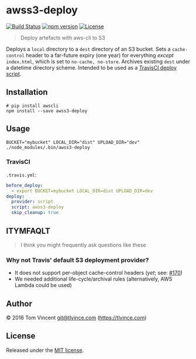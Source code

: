 # awss3-deploy

[![Build Status][travis-image]][travis-url]
[![npm version][npm-image]][npm-url]
[![License][license-image]][license-url]

[travis-url]: https://travis-ci.org/tlvince/awss3-deploy
[travis-image]: https://img.shields.io/travis/tlvince/awss3-deploy.svg
[npm-url]: https://www.npmjs.com/package/awss3-deploy
[npm-image]: https://img.shields.io/npm/v/awss3-deploy.svg
[license-url]: https://opensource.org/licenses/MIT
[license-image]: https://img.shields.io/npm/l/awss3-deploy.svg

> Deploy artefacts with aws-cli to S3

Deploys a `local` directory to a `dest` directory of an S3 bucket. Sets a `cache-control` header to a far-future expiry (one year) for everything *except* `index.html`, which is set to `no-cache, no-store`. Archives existing `dest` under a datetime directory scheme. Intended to be used as a [TravisCI deploy script][travis-dpl].

[travis-dpl]: https://docs.travis-ci.com/user/deployment/script

## Installation

```shell
# pip install awscli
npm install --save awss3-deploy
```

[awscli]: https://aws.amazon.com/cli/

## Usage

```shell
BUCKET="mybucket" LOCAL_DIR="dist" UPLOAD_DIR="dev" ./node_modules/.bin/awss3-deploy
```

### TravisCI

`.travis.yml`:

```yml
before_deploy:
  - export BUCKET=mybucket LOCAL_DIR=dist UPLOAD_DIR=dev
deploy:
  provider: script
  script: awss3-deploy
  skip_cleanup: true
```

## ITYMFAQLT

> I think you might frequently ask questions like these

### Why not Travis' default S3 deployment provider?

* It does not support per-object cache-control headers (*yet*; see: [#170][])
* We needed additional life-cycle/archival rules (alternatively, AWS Lambda could be used)

[#170]: https://github.com/travis-ci/dpl/pull/170

## Author

© 2016 Tom Vincent <git@tlvince.com> (https://tlvince.com)

## License

Released under the [MIT license](http://tlvince.mit-license.org).
